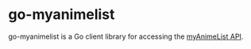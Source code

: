 # go-myanimelist #

go-myanimelist is a Go client library for accessing the [myAnimeList API](http://myanimelist.net/modules.php?go=api).
